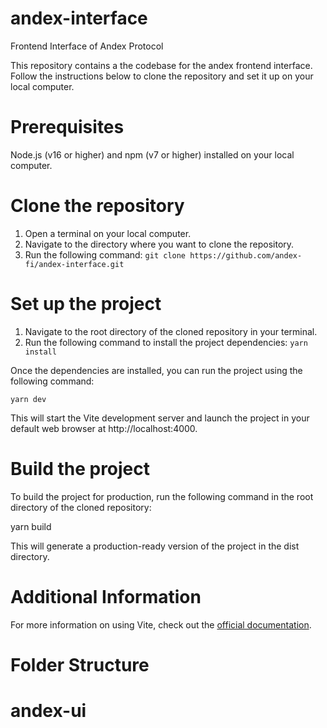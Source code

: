 # andex-interface
Frontend Interface of Andex Protocol

This repository contains a the codebase for the andex frontend interface. 
Follow the instructions below to clone the repository and set it up on your local computer.

# Prerequisites
Node.js (v16 or higher) and npm (v7 or higher) installed on your local computer.

# Clone the repository
1. Open a terminal on your local computer.
2. Navigate to the directory where you want to clone the repository.
3. Run the following command:
```git clone https://github.com/andex-fi/andex-interface.git```


# Set up the project

1. Navigate to the root directory of the cloned repository in your terminal.
2. Run the following command to install the project dependencies:
```yarn install```

Once the dependencies are installed, you can run the project using the following command:

```yarn dev```

This will start the Vite development server and launch the project in your default web browser at http://localhost:4000.

# Build the project

To build the project for production, run the following command in the root directory of the cloned repository:

yarn build

This will generate a production-ready version of the project in the dist directory.

# Additional Information
For more information on using Vite, check out the <a href="https://vitejs.dev">official documentation</a>.

# Folder Structure






# andex-ui
